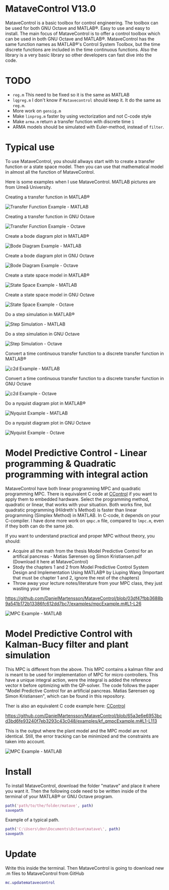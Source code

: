 # MataveControl V13.0
MataveControl is a basic toolbox for control engineering. The toolbox can be used for both GNU Octave and MATLAB®. Easy to use and easy to install. The main focus of MataveControl is to offer a control toolbox which can be used in both GNU Octave and MATLAB®. MataveControl has the same function names as MATLAB®'s Control System Toolbox, but the time discrete functions are included in the time continuous functions. Also the library is a very basic library so other developers can fast dive into the code.


# TODO

- `reg.m` This need to be fixed so it is the same as MATLAB
- `lqgreg.m` I don't know if `Matavecontrol` should keep it. It do the same as `reg.m`.
- More work on `gensig.m`
- Make `linprog.m` faster by using vectorization and not C-code style
- Make `arma.m` return a transfer function with discrete time `1`
- ARMA models should be simulated with Euler-method, instead of `filter`.

# Typical use

To use MataveControl, you should allways start with to create a transfer function or a state space model. Then you can use that mathematical model in almost all the function of MataveControl. 

Here is some examples when I use MataveControl. MATLAB pictures are from Umeå University.

Creating a transfer function in MATLAB®

![Transfer Function Example - MATLAB](examples/transferFunctionExmapleMATLAB.png)

Creating a transfer function in GNU Octave

![Transfer Function Example - Octave](examples/transferFunctionExmapleOctave.png)

Create a bode diagram plot in MATLAB®

![Bode Diagram Example - MATLAB](examples/bodeExampleMATLAB.png)

Create a bode diagram plot in GNU Octave

![Bode Diagram Example - Octave](examples/bodeExampleOctave.png)

Create a state space model in MATLAB®

![State Space Example - MATLAB](examples/stateSpaceExampleMATLAB.png)

Create a state space model in GNU Octave 

![State Space Example - Octave](examples/stateSpaceExampleOctave.png)

Do a step simulation in MATLAB®

![Step Simulation - MATLAB](examples/stepExampleMATLAB.png)

Do a step simulation in GNU Octave

![Step Simulation - Octave](examples/stepExampleOctave.png)

Convert a time continuous transfer function to a discrete transfer function in MATLAB®

![c2d Example - MATLAB](examples/c2dExampleMATLAB.png)

Convert a time continuous transfer function to a discrete transfer function in GNU Octave

![c2d Example - Octave](examples/c2dExampleOctave.png)

Do a nyquist diagram plot in MATLAB®

![Nyquist Example - MATLAB](examples/nyquistExampleMATLAB.png)

Do a nyquist diagram plot in GNU Octave

![Nyquist Example - Octave](examples/nyquistExampleOctave.png)

# Model Predictive Control - Linear programming & Quadratic programming with integral action

MataveControl have both linear programming MPC and quadratic programming MPC. There is equivalent C code at [CControl](https://github.com/DanielMartensson/CControl) if you want to apply them to embedded hardware. Select the programming method, quadratic or linear, that works with your situation. Both works fine, but quadratic programming (Hildreth's Method) is faster than linear programming (Simplex Method) in MATLAB. In C-code, it depends on your C-compiler. I have done more work on `qmpc.m` file, compared to `lmpc.m`, even if they both can do the same job.

If you want to understand practical and proper MPC without theory, you should:
* Acquire all the math from the thesis Model Predictive Control for an artifical pancreas - Matias Sørensen og Simon Kristiansen.pdf (Download it here at MataveControl)
* Stody the chapters 1 and 2 from Model Predictive Control System Design and Implementation Using MATLAB® by Liuping Wang (Important that must be chapter 1 and 2, ignore the rest of the chapters)
* Throw away your lecture notes/literature from your MPC class, they just wasting your time

https://github.com/DanielMartensson/MataveControl/blob/03df47fbb3688b9a541b172b13386fc612dd7bc7/examples/mpcExample.m#L1-L26

![MPC Example - MATLAB](examples/mpcExampleMATLAB.png)

# Model Predictive Control with Kalman-Bucy filter and plant simulation
This MPC is different from the above. This MPC contains a kalman filter and is meant to be used for implementation of MPC for micro controllers. This have a unique integral action, were the integral is added 
the reference vector `R` before optimizing with the QP-solver. The code follows the paper "Model Predictive Control for an artificial pancreas. Matias Sørensen og Simon Kristiansen", which can be found in this repository. 

Ther is also an equivalent C code example here: [CControl](https://github.com/DanielMartensson/CControl/blob/master/src/CControl/Documents/Examples/ControlEngineering/mpc.txt)

https://github.com/DanielMartensson/MataveControl/blob/65a3e6e6953bcd3bd6fe93240f7eb3293c43c048/examples/kf_qmpcExample.m#L1-L113

This is the output where the plant model and the MPC model are not identical. Still, the error tracking can be minimized and the constraints are taken into account.

![MPC Example - MATLAB](examples/kf_qmpcExampleMATLAB.png)

# Install
To install MataveControl, download the folder "matave" and place it where you want it. Then the following code need to be written inside of the terminal of your MATLAB® or GNU Octave program. 

```matlab
path('path/to/the/folder/matave', path)
savepath
```
Example of a typical path.

```matlab
path('C:\Users\dmn\Documents\Octave\matave\', path)
savepath
```

# Update
Write this inside the terminal. Then MataveControl is going to download new .m files to MataveControl from GitHub

```matlab
mc.updatematavecontrol
```

